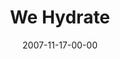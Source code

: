 ---
layout: message
category: message
series: "Context"
title: "We Hydrate"
date: 2007-11-17-00-00
message_id: 469
audio: "http://s3.amazonaws.com/crossroads-media/media/legacy/mp3/Context_02_We%20Hydrate_11_18_07_Brian_Tome.mp3"
audio-duration: "52:06"
explicit: "N"
---